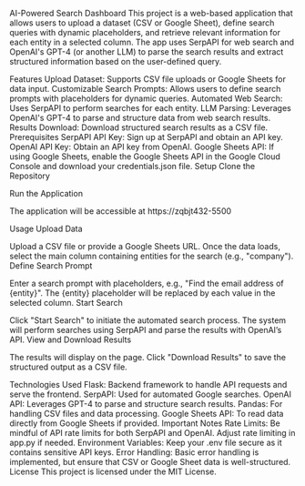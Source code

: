 AI-Powered Search Dashboard
This project is a web-based application that allows users to upload a dataset (CSV or Google Sheet), define search queries with dynamic placeholders, and retrieve relevant information for each entity in a selected column. The app uses SerpAPI for web search and OpenAI's GPT-4 (or another LLM) to parse the search results and extract structured information based on the user-defined query.

Features
Upload Dataset: Supports CSV file uploads or Google Sheets for data input.
Customizable Search Prompts: Allows users to define search prompts with placeholders for dynamic queries.
Automated Web Search: Uses SerpAPI to perform searches for each entity.
LLM Parsing: Leverages OpenAI's GPT-4 to parse and structure data from web search results.
Results Download: Download structured search results as a CSV file.
Prerequisites
SerpAPI API Key: Sign up at SerpAPI and obtain an API key.
OpenAI API Key: Obtain an API key from OpenAI.
Google Sheets API: If using Google Sheets, enable the Google Sheets API in the Google Cloud Console and download your credentials.json file.
Setup
Clone the Repository


Run the Application


The application will be accessible at https://zqbjt432-5500

Usage
Upload Data

Upload a CSV file or provide a Google Sheets URL.
Once the data loads, select the main column containing entities for the search (e.g., "company").
Define Search Prompt

Enter a search prompt with placeholders, e.g., "Find the email address of {entity}".
The {entity} placeholder will be replaced by each value in the selected column.
Start Search

Click "Start Search" to initiate the automated search process.
The system will perform searches using SerpAPI and parse the results with OpenAI’s API.
View and Download Results

The results will display on the page.
Click "Download Results" to save the structured output as a CSV file.

Technologies Used
Flask: Backend framework to handle API requests and serve the frontend.
SerpAPI: Used for automated Google searches.
OpenAI API: Leverages GPT-4 to parse and structure search results.
Pandas: For handling CSV files and data processing.
Google Sheets API: To read data directly from Google Sheets if provided.
Important Notes
Rate Limits: Be mindful of API rate limits for both SerpAPI and OpenAI. Adjust rate limiting in app.py if needed.
Environment Variables: Keep your .env file secure as it contains sensitive API keys.
Error Handling: Basic error handling is implemented, but ensure that CSV or Google Sheet data is well-structured.
License
This project is licensed under the MIT License.